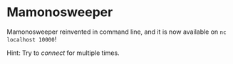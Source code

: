 Mamonosweeper
===

Mamonosweeper reinvented in command line, and it is now available on `nc localhost 10000`!

Hint: Try to *connect* for multiple times.